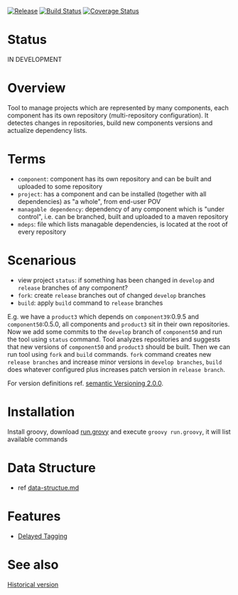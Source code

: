 [![Release](https://jitpack.io/v/scm4j/scm4j-wf.svg)](https://jitpack.io/#scm4j/scm4j-wf)
[![Build Status](https://travis-ci.org/scm4j/scm4j-wf.svg?branch=master)](https://travis-ci.org/scm4j/scm4j-wf)
[![Coverage Status](https://coveralls.io/repos/github/scm4j/scm4j-wf/badge.svg?branch=master)](https://coveralls.io/github/scm4j/scm4j-wf?branch=master)

# Status

IN DEVELOPMENT

# Overview

Tool to manage projects which are represented by many components, each component has its own repository (multi-repository configuration). It  detectes changes in repositories, build new components versions and actualize dependency lists.

# Terms

- `component`: component has its own repository and can be built and uploaded to some repository
- `project`: has a component and  can be installed (together with all dependencies) as "a whole", from end-user POV
- `managable dependency`: dependency of any component which is "under control", i.e. can be branched, built and uploaded to a maven repository
- `mdeps`: file which lists managable dependencies, is located at the root of every repository

# Scenarious

- view project `status`: if something has been changed in `develop` and `release` branches of any component?
- `fork`: create `release` branches out of changed `develop` branches
- `build`: apply `build` command to `release` branches

E.g. we have a `product3` which depends on `component39`:0.9.5 and `component50`:0.5.0, all components and `product3` sit in their own repositories. Now we add some commits to the `develop` branch of `component50` and run the tool using `status` command. Tool analyzes repositories and suggests that new versions of `component50` and `product3` should be built. Then we can run tool using  `fork` and `build` commands. `fork` command creates new `release branches` and increase minor versions in `develop branches`, `build` does whatever configured plus increases patch version in `release branch`.

For version definitions ref. [semantic Versioning 2.0.0](http://semver.org/).

# Installation

Install groovy, download [run.grovy](https://raw.githubusercontent.com/scm4j/scm4j-wf/master/run.groovy) and execute `groovy run.groovy`, it will list available commands

# Data Structure

- ref [data-structue.md](data-structue.md)

# Features

- [Delayed Tagging](/../../issues/2)


# See also

[Historical version](https://github.com/scm4j/scm4j-wf/blob/d540cb00674d485846117dbd68df19bdad306e56/README.md)

